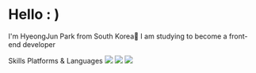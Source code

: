 # Hello : )
I'm HyeongJun Park from South Korea👋 I am studying to become a front-end developer

Skills
Platforms & Languages
<img src="https://img.shields.io/badge/HTML5-#E34F26?style=flat-square&logo=HTML5&logoColor=white"/> <img src="https://img.shields.io/badge/CSS3-#1572B6?style=flat-square&logo=CSS3&logoColor=white"/> <img src="https://img.shields.io/badge/JavaScript-#F7DF1E?style=flat-square&logo=JavaScript&logoColor=white"/>
